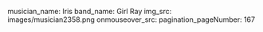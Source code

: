 musician_name: Iris
band_name: Girl Ray
img_src: images/musician2358.png
onmouseover_src: 
pagination_pageNumber: 167